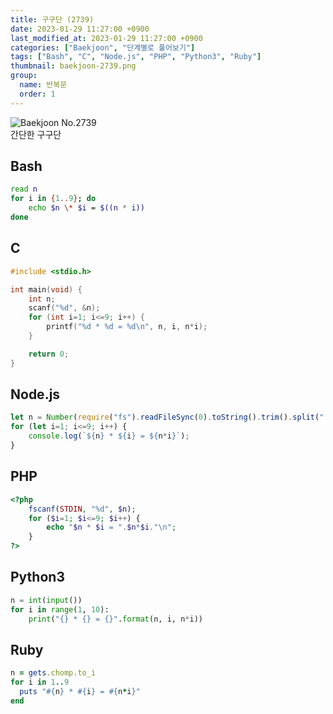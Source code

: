 ```yaml
---
title: 구구단 (2739)
date: 2023-01-29 11:27:00 +0900
last_modified_at: 2023-01-29 11:27:00 +0900
categories: ["Baekjoon", "단계별로 풀어보기"]
tags: ["Bash", "C", "Node.js", "PHP", "Python3", "Ruby"]
thumbnail: baekjoon-2739.png
group:
  name: 반복문
  order: 1
---
```


![Baekjoon No.2739](baekjoon-2739.png)  
간단한 구구단

## Bash
```bash
read n
for i in {1..9}; do
	echo $n \* $i = $((n * i))
done
```

## C
```c
#include <stdio.h>

int main(void) {
	int n;
	scanf("%d", &n);
	for (int i=1; i<=9; i++) {
		printf("%d * %d = %d\n", n, i, n*i);
	}

	return 0;
}
```

## Node.js
```javascript
let n = Number(require("fs").readFileSync(0).toString().trim().split(" ")[0]);
for (let i=1; i<=9; i++) {
	console.log(`${n} * ${i} = ${n*i}`);
}
```

## PHP
```php
<?php
	fscanf(STDIN, "%d", $n);
	for ($i=1; $i<=9; $i++) {
		echo "$n * $i = ".$n*$i."\n";
	}
?>
```

## Python3
```python
n = int(input())
for i in range(1, 10):
    print("{} * {} = {}".format(n, i, n*i))
```

## Ruby
```ruby
n = gets.chomp.to_i
for i in 1..9
  puts "#{n} * #{i} = #{n*i}"
end
```
